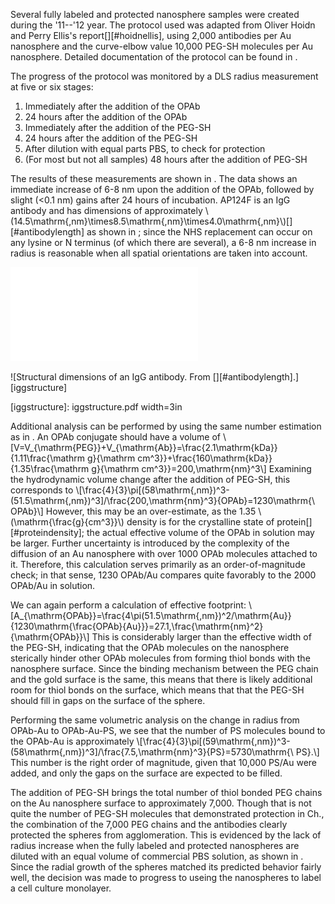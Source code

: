 Several fully labeled and protected nanosphere samples were created during the '11--'12 year. The protocol used was adapted from Oliver Hoidn and Perry Ellis's report[][#hoidnellis], using 2,000 antibodies per Au nanosphere and the curve-elbow value 10,000 PEG-SH molecules per Au nanosphere. Detailed documentation of the protocol can be found in [](#a:protocol).

The progress of the protocol was monitored by a DLS radius measurement at five or six stages:

1. Immediately after the addition of the OPAb
2. 24 hours after the addition of the OPAb
3. Immediately after the addition of the PEG-SH
4. 24 hours after the addition of the PEG-SH
5. After dilution with equal parts PBS, to check for protection
6. (For most but not all samples) 48 hours after the addition of PEG-SH

The results of these measurements are shown in [](#fullprotocol). The data shows an immediate increase of 6-8 nm upon the addition of the OPAb, followed by slight (<0.1 nm) gains after 24 hours of incubation. AP124F is an IgG antibody and has dimensions of approximately \\(14.5\mathrm{\,nm}\times8.5\mathrm{\,nm}\times4.0\mathrm{\,nm}\\)[][#antibodylength] as shown in [](#iggstructure);
since the NHS replacement can occur on any lysine or N terminus (of which there are several), a 6-8 nm increase in radius is reasonable when all spatial orientations are taken into account.

![Plot of hydrodynamic radii of multiple solutions at each step in the protocol. NOTE: PLACEHOLDER UNTIL I COLLATE ALL THE DATA.][fullprotocol]

[fullprotocol]: 2011DecPEGylation.pdf

![Structural dimensions of an IgG antibody. From [][#antibodylength].][iggstructure] 

[iggstructure]: iggstructure.pdf width=3in

Additional analysis can be performed by using the same number estimation as in [](#additionofpeg-shtonanospheres). An OPAb conjugate should have a volume of
\\[V=V_{\mathrm{PEG}}+V_{\mathrm{Ab}}=\frac{2.1\mathrm{kDa}}{1.11\frac{\mathrm g}{\mathrm cm^3}}+\frac{160\mathrm{kDa}}{1.35\frac{\mathrm g}{\mathrm cm^3}}=200\,\mathrm{nm}^3\\]
Examining the hydrodynamic volume change after the addition of PEG-SH, this corresponds to
\\[\frac{4}{3}\pi[(58\mathrm{\,nm})^3-(51.5\mathrm{\,nm})^3]/\frac{200\,\mathrm{nm}^3}{OPAb}=1230\mathrm{\ OPAb}\\]
However, this may be an over-estimate, as the 1.35 \\(\mathrm{\frac{g}{cm^3}}\\) density is for the crystalline state of protein[][#proteindensity]; the actual effective volume of the OPAb in solution may be larger. Further uncertainty is introduced by the complexity of the diffusion of an Au nanosphere with over 1000 OPAb molecules attached to it. Therefore, this calculation serves primarily as an order-of-magnitude check; in that sense, 1230 OPAb/Au compares quite favorably to the 2000 OPAb/Au in solution.

We can again perform a calculation of effective footprint: \\[A_{\mathrm{OPAb}}=\frac{4\pi(51.5\mathrm{\,nm})^2/\mathrm{Au}}{1230\mathrm{\frac{OPAb}{Au}}}=27.1\,\frac{\mathrm{nm}^2}{\mathrm{OPAb}}\\]
This is considerably larger than the effective width of the PEG-SH, indicating that the OPAb molecules on the nanosphere sterically hinder other OPAb molecules from forming thiol bonds with the nanosphere surface. Since the binding mechanism between the PEG chain and the gold surface is the same, this means that there is likely additional room for thiol bonds on the surface, which means that that the PEG-SH should fill in gaps on the surface of the sphere.

Performing the same volumetric analysis on the change in radius from OPAb-Au to OPAb-Au-PS, we see that the number of PS molecules bound to the OPAb-Au is approximately
\\[\frac{4}{3}\pi[(59\mathrm{\,nm})^3-(58\mathrm{\,nm})^3]/\frac{7.5\,\mathrm{nm}^3}{PS}=5730\mathrm{\ PS}.\\]
This number is the right order of magnitude, given that 10,000 PS/Au were added, and only the gaps on the surface are expected to be filled.

The addition of PEG-SH brings the total number of thiol bonded PEG chains on the Au nanosphere surface to approximately 7,000. Though that is not quite the number of PEG-SH molecules that demonstrated protection in Ch.[](#additionofpeg-shtonanospheres), the combination of the 7,000 PEG chains and the antibodies clearly protected the spheres from agglomeration. This is evidenced by the lack of radius increase when the fully labeled and protected nanospheres are diluted with an equal volume of commercial PBS solution, as shown in [](#fullprotocol). Since the radial growth of the spheres matched its predicted behavior fairly well, the decision was made to progress to useing the nanospheres to label a cell culture monolayer.